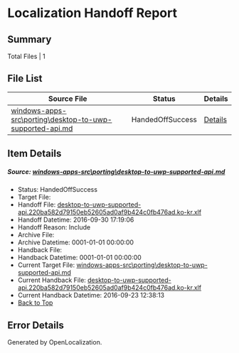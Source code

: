 # <a name='report-top'></a> Localization Handoff Report

## Summary
 Total Files | 1

## File List
 Source File | Status | Details 
 ----------- | ------ | ------- 
 [windows-apps-src\porting\desktop-to-uwp-supported-api.md](https://github.com/Microsoft/windows-apps/blob/e59147158fc6917e6e761356716bd0d38b3a170d/windows-apps-src/porting/desktop-to-uwp-supported-api.md) | HandedOffSuccess | [Details](#2582cacb6333cd90440caa3c57a3cd8f06bf94e34912)

## Item Details
##### <a name='2582cacb6333cd90440caa3c57a3cd8f06bf94e34912'></a> Source: [windows-apps-src\porting\desktop-to-uwp-supported-api.md](https://github.com/Microsoft/windows-apps/blob/e59147158fc6917e6e761356716bd0d38b3a170d/windows-apps-src/porting/desktop-to-uwp-supported-api.md)
* Status: HandedOffSuccess
* Target File: 
* Handoff File: [desktop-to-uwp-supported-api.220ba582d79150eb52605ad0af9b424c0fb476ad.ko-kr.xlf](https://github.com/Microsoft/WDG.handoff/blob/d44c1649cd5ed6e556d5b1428bcb48f808ae8c17/ol-handoff/Microsoft/windows-apps.ko-kr/master/desktop-to-uwp-supported-api.220ba582d79150eb52605ad0af9b424c0fb476ad.ko-kr.xlf)
* Handoff Datetime: 2016-09-30 17:19:06
* Handoff Reason: Include
* Archive File: 
* Archive Datetime: 0001-01-01 00:00:00
* Handback File: 
* Handback Datetime: 0001-01-01 00:00:00
* Current Target File: [windows-apps-src\porting\desktop-to-uwp-supported-api.md](https://github.com/Microsoft/windows-apps.ko-kr/blob/cf436321ed9031dd4aace3c22f558c41717ed89e/windows-apps-src/porting/desktop-to-uwp-supported-api.md)
* Current Handback File: [desktop-to-uwp-supported-api.220ba582d79150eb52605ad0af9b424c0fb476ad.ko-kr.xlf](https://github.com/Microsoft/WDG.handback/blob/579267043b04506438ec67b5af2d78b85b0014fa/ol-handback/Microsoft/windows-apps.ko-kr/master/desktop-to-uwp-supported-api.220ba582d79150eb52605ad0af9b424c0fb476ad.ko-kr.xlf)
* Current Handback Datetime: 2016-09-23 12:38:13
* [Back to Top](#report-top)


## Error Details

Generated by OpenLocalization.
